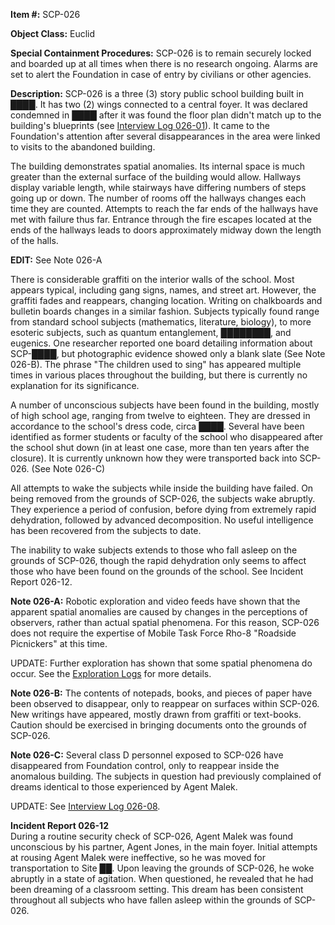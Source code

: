 **Item #:** SCP-026

**Object Class:** Euclid

**Special Containment Procedures:** SCP-026 is to remain securely locked and boarded up at all times when there is no research ongoing. Alarms are set to alert the Foundation in case of entry by civilians or other agencies.

**Description:** SCP-026 is a three (3) story public school building built in ████. It has two (2) wings connected to a central foyer. It was declared condemned in ████ after it was found the floor plan didn't match up to the building's blueprints (see [Interview Log 026-01](/interview-log-026-01)). It came to the Foundation's attention after several disappearances in the area were linked to visits to the abandoned building.

The building demonstrates spatial anomalies. Its internal space is much greater than the external surface of the building would allow. Hallways display variable length, while stairways have differing numbers of steps going up or down. The number of rooms off the hallways changes each time they are counted. Attempts to reach the far ends of the hallways have met with failure thus far. Entrance through the fire escapes located at the ends of the hallways leads to doors approximately midway down the length of the halls.

**EDIT:** See Note 026-A

There is considerable graffiti on the interior walls of the school. Most appears typical, including gang signs, names, and street art. However, the graffiti fades and reappears, changing location. Writing on chalkboards and bulletin boards changes in a similar fashion. Subjects typically found range from standard school subjects (mathematics, literature, biology), to more esoteric subjects, such as quantum entanglement, ████████, and eugenics. One researcher reported one board detailing information about SCP-████, but photographic evidence showed only a blank slate (See Note 026-B). The phrase "The children used to sing" has appeared multiple times in various places throughout the building, but there is currently no explanation for its significance.

A number of unconscious subjects have been found in the building, mostly of high school age, ranging from twelve to eighteen. They are dressed in accordance to the school's dress code, circa ████. Several have been identified as former students or faculty of the school who disappeared after the school shut down (in at least one case, more than ten years after the closure). It is currently unknown how they were transported back into SCP-026. (See Note 026-C)

All attempts to wake the subjects while inside the building have failed. On being removed from the grounds of SCP-026, the subjects wake abruptly. They experience a period of confusion, before dying from extremely rapid dehydration, followed by advanced decomposition. No useful intelligence has been recovered from the subjects to date.

The inability to wake subjects extends to those who fall asleep on the grounds of SCP-026, though the rapid dehydration only seems to affect those who have been found on the grounds of the school. See Incident Report 026-12.

**Note 026-A:** Robotic exploration and video feeds have shown that the apparent spatial anomalies are caused by changes in the perceptions of observers, rather than actual spatial phenomena. For this reason, SCP-026 does not require the expertise of Mobile Task Force Rho-8 "Roadside Picnickers" at this time.

UPDATE: Further exploration has shown that some spatial phenomena do occur. See the [Exploration Logs](/026-exploration-logs) for more details.

**Note 026-B:** The contents of notepads, books, and pieces of paper have been observed to disappear, only to reappear on surfaces within SCP-026. New writings have appeared, mostly drawn from graffiti or text-books. Caution should be exercised in bringing documents onto the grounds of SCP-026.

**Note 026-C:** Several class D personnel exposed to SCP-026 have disappeared from Foundation control, only to reappear inside the anomalous building. The subjects in question had previously complained of dreams identical to those experienced by Agent Malek.

UPDATE: See [Interview Log 026-08](/interview-log-026-08).

**Incident Report 026-12**  
During a routine security check of SCP-026, Agent Malek was found unconscious by his partner, Agent Jones, in the main foyer. Initial attempts at rousing Agent Malek were ineffective, so he was moved for transportation to Site ██. Upon leaving the grounds of SCP-026, he woke abruptly in a state of agitation. When questioned, he revealed that he had been dreaming of a classroom setting. This dream has been consistent throughout all subjects who have fallen asleep within the grounds of SCP-026.